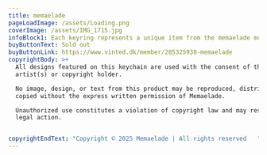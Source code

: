 ```yaml
---
title: memaelade
pageLoadImage: /assets/Loading.png
coverImage: /assets/IMG_1715.jpg
infoBlock1: Each keyring represents a unique item from the memaelade memescape. /Sold out/
buyButtonText: Sold out
buyButtonLink: https://www.vinted.dk/member/285325938-memaelade
copyrightBody: >+
  All designs featured on this keychain are used with the consent of the
  artist(s) or copyright holder.

  No image, design, or text from this product may be reproduced, distributed, or
  copied without the express written permission of Memaelade.

  Unauthorized use constitutes a violation of copyright law and may result in
  legal action.


copyrightEndText: "Copyright © 2025 Memaelade | All rights reserved   "
---
```

